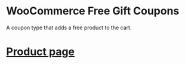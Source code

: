 # WooCommerce Free Gift Coupons
A coupon type that adds a free product to the cart.

# [Product page](https://woocommerce.com/products/free-gift-coupons/)
